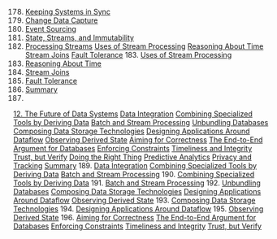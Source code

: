 178. [Keeping Systems in Sync](ch11.html#sec_stream_sync)
179. [Change Data Capture](ch11.html#sec_stream_cdc)
180. [Event Sourcing](ch11.html#sec_stream_event_sourcing)
181. [State, Streams, and Immutability](ch11.html#sec_stream_immutability)
182. [Processing Streams](ch11.html#sec_stream_processing)
[Uses of Stream Processing](ch11.html#sec_stream_uses)
[Reasoning About Time](ch11.html#sec_stream_time)
[Stream Joins](ch11.html#sec_stream_joins)
[Fault Tolerance](ch11.html#sec_stream_fault_tolerance) 183. [Uses of Stream Processing](ch11.html#sec_stream_uses)
184. [Reasoning About Time](ch11.html#sec_stream_time)
185. [Stream Joins](ch11.html#sec_stream_joins)
186. [Fault Tolerance](ch11.html#sec_stream_fault_tolerance)
187. [Summary](ch11.html#idm140605756666912)
188. 
[12. The Future of Data Systems](ch12.html#ch_future) [Data Integration](ch12.html#sec_future_integration)
[Combining Specialized Tools by Deriving Data](ch12.html#idm140605756111376)
[Batch and Stream Processing](ch12.html#sec_future_batch_streaming) [Unbundling Databases](ch12.html#sec_future_unbundling)
[Composing Data Storage Technologies](ch12.html#idm140605755840960)
[Designing Applications Around Dataflow](ch12.html#sec_future_dataflow)
[Observing Derived State](ch12.html#sec_future_observing) [Aiming for Correctness](ch12.html#sec_future_correctness)
[The End-to-End Argument for Databases](ch12.html#sec_future_end_to_end)
[Enforcing Constraints](ch12.html#sec_future_constraints)
[Timeliness and Integrity](ch12.html#sec_future_integrity)
[Trust, but Verify](ch12.html#sec_future_verification) [Doing the Right Thing](ch12.html#sec_future_ethics)
[Predictive Analytics](ch12.html#idm140605754824928)
[Privacy and Tracking](ch12.html#idm140605754752736) [Summary](ch12.html#idm140605754752144) 189. [Data Integration](ch12.html#sec_future_integration)
[Combining Specialized Tools by Deriving Data](ch12.html#idm140605756111376)
[Batch and Stream Processing](ch12.html#sec_future_batch_streaming) 190. [Combining Specialized Tools by Deriving Data](ch12.html#idm140605756111376)
191. [Batch and Stream Processing](ch12.html#sec_future_batch_streaming)
192. [Unbundling Databases](ch12.html#sec_future_unbundling)
[Composing Data Storage Technologies](ch12.html#idm140605755840960)
[Designing Applications Around Dataflow](ch12.html#sec_future_dataflow)
[Observing Derived State](ch12.html#sec_future_observing) 193. [Composing Data Storage Technologies](ch12.html#idm140605755840960)
194. [Designing Applications Around Dataflow](ch12.html#sec_future_dataflow)
195. [Observing Derived State](ch12.html#sec_future_observing)
196. [Aiming for Correctness](ch12.html#sec_future_correctness)
[The End-to-End Argument for Databases](ch12.html#sec_future_end_to_end)
[Enforcing Constraints](ch12.html#sec_future_constraints)
[Timeliness and Integrity](ch12.html#sec_future_integrity)
[Trust, but Verify](ch12.html#sec_future_verification)